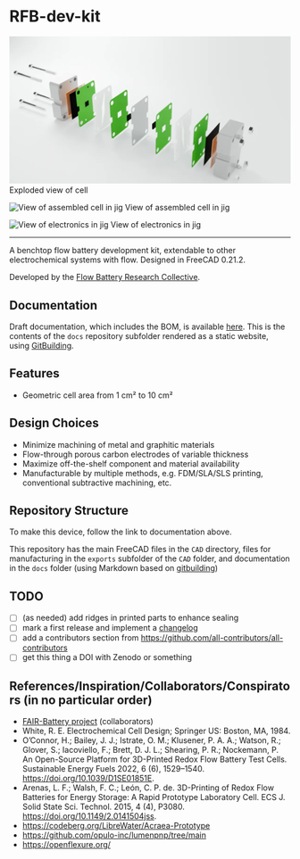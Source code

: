 # RFB-dev-kit

![Exploded view of cell](CAD/exports/exploded.webp)
Exploded view of cell

![View of assembled cell in jig](CAD/exports/front.png)
View of assembled cell in jig

![View of electronics in jig](CAD/exports/back.png)
View of electronics in jig

--------------------------------------------------------------------------------
A benchtop flow battery development kit, extendable to other electrochemical systems with flow.
Designed in FreeCAD 0.21.2.

Developed by the [Flow Battery Research Collective](https://opencollective.com/fbrc).

## Documentation

Draft documentation, which includes the BOM, is available [here](https://fbrc.codeberg.page/rfb-dev-kit/). This is the contents of the `docs` repository subfolder rendered as a static website, using [GitBuilding](https://gitbuilding.io/).


## Features
- Geometric cell area from 1 cm² to 10 cm²

## Design Choices
- Minimize machining of metal and graphitic materials
- Flow-through porous carbon electrodes of variable thickness
- Maximize off-the-shelf component and material availability
- Manufacturable by multiple methods, e.g. FDM/SLA/SLS printing, conventional subtractive machining, etc.

## Repository Structure
To make this device, follow the link to documentation above.

This repository has the main FreeCAD files in the `CAD` directory, files for manufacturing in the `exports` subfolder of the `CAD` folder, and documentation in the `docs` folder (using Markdown based on [gitbuilding](https://gitbuilding.io/))

## TODO
- [ ] (as needed) add ridges in printed parts to enhance sealing
- [ ] mark a first release and implement a [changelog](https://keepachangelog.com/en/1.1.0/)
- [ ] add a contributors section from https://github.com/all-contributors/all-contributors
- [ ] get this thing a DOI with Zenodo or something

## References/Inspiration/Collaborators/Conspirators (in no particular order)
- [FAIR-Battery project](https://github.com/SanliFaez/FAIR-Battery) (collaborators)
- White, R. E. Electrochemical Cell Design; Springer US: Boston, MA, 1984.
- O’Connor, H.; Bailey, J. J.; Istrate, O. M.; Klusener, P. A. A.; Watson, R.; Glover, S.; Iacoviello, F.; Brett, D. J. L.; Shearing, P. R.; Nockemann, P. An Open-Source Platform for 3D-Printed Redox Flow Battery Test Cells. Sustainable Energy Fuels 2022, 6 (6), 1529–1540. https://doi.org/10.1039/D1SE01851E.
- Arenas, L. F.; Walsh, F. C.; León, C. P. de. 3D-Printing of Redox Flow Batteries for Energy Storage: A Rapid Prototype Laboratory Cell. ECS J. Solid State Sci. Technol. 2015, 4 (4), P3080. https://doi.org/10.1149/2.0141504jss.
- https://codeberg.org/LibreWater/Acraea-Prototype
- https://github.com/opulo-inc/lumenpnp/tree/main
- https://openflexure.org/
